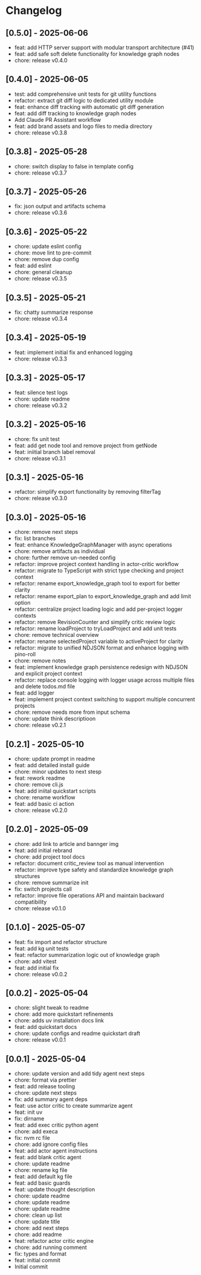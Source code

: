 # Changelog

## [0.5.0] - 2025-06-06

* feat: add HTTP server support with modular transport architecture (#41)
* feat: add safe soft delete functionality for knowledge graph nodes
* chore: release v0.4.0

## [0.4.0] - 2025-06-05

* test: add comprehensive unit tests for git utility functions
* refactor: extract git diff logic to dedicated utility module
* feat: enhance diff tracking with automatic git diff generation
* feat: add diff tracking to knowledge graph nodes
* Add Claude PR Assistant workflow
* feat: add brand assets and logo files to media directory
* chore: release v0.3.8

## [0.3.8] - 2025-05-28

* chore: switch display to false in template config
* chore: release v0.3.7

## [0.3.7] - 2025-05-26

* fix: json output and artifacts schema
* chore: release v0.3.6

## [0.3.6] - 2025-05-22

* chore: update eslint config
* chore: move lint to pre-commit
* chore: remove dup config
* feat: add eslint
* chore: general cleanup
* chore: release v0.3.5

## [0.3.5] - 2025-05-21

* fix: chatty summarize response
* chore: release v0.3.4

## [0.3.4] - 2025-05-19

* feat: implement initial fix and enhanced logging
* chore: release v0.3.3

## [0.3.3] - 2025-05-17

* feat: silence test logs
* chore: update readme
* chore: release v0.3.2

## [0.3.2] - 2025-05-16

* chore: fix unit test
* feat: add get node tool and remove project from getNode
* feat: iniitial branch label removal
* chore: release v0.3.1

## [0.3.1] - 2025-05-16

* refactor: simplify export functionality by removing filterTag
* chore: release v0.3.0

## [0.3.0] - 2025-05-16

* chore: remove next steps
* fix: list branches
* feat: enhance KnowledgeGraphManager with async operations
* chore: remove artifacts as individual
* chore: further remove un-needed config
* refactor: improve project context handling in actor-critic workflow
* refactor: migrate to TypeScript with strict type checking and project context
* refactor: rename export_knowledge_graph tool to export for better clarity
* refactor: rename export_plan to export_knowledge_graph and add limit option
* refactor: centralize project loading logic and add per-project logger contexts
* refactor: remove RevisionCounter and simplify critic review logic
* refactor: rename loadProject to tryLoadProject and add unit tests
* chore: remove technical overview
* refactor: rename selectedProject variable to activeProject for clarity
* refactor: migrate to unified NDJSON format and enhance logging with pino-roll
* chore: remove notes
* feat: implement knowledge graph persistence redesign with NDJSON and explicit project context
* refactor: replace console logging with logger usage across multiple files and delete todos.md file
* feat: add logger
* feat: implement project context switching to support multiple concurrent projects
* chore: remove needs more from input schema
* chore: update think descriptioon
* chore: release v0.2.1

## [0.2.1] - 2025-05-10

* chore: update prompt in readme
* feat: add detailed install guide
* chore: minor updates to next stesp
* feat: rework readme
* chore: remove cli.js
* feat: add iniital quickstart scripts
* chore: rename workflow
* feat: add basic ci action
* chore: release v0.2.0

## [0.2.0] - 2025-05-09

* chore: add link to article and bannger img
* feat: add initial rebrand
* chore: add project tool docs
* refactor: document critic_review tool as manual intervention
* refactor: improve type safety and standardize knowledge graph structures
* chore: remove summarize init
* fix: switch projects call
* refactor: improve file operations API and maintain backward compatibility
* chore: release v0.1.0

## [0.1.0] - 2025-05-07

* feat: fix import and refactor structure
* feat: add kg unit tests
* feat: refactor summarization logic out of knowledge graph
* chore: add vitest
* feat: add initial fix
* chore: release v0.0.2

## [0.0.2] - 2025-05-04

* chore: slight tweak to readme
* chore: add more quickstart refinements
* chore: adds uv installation docs link
* feat: add quickstart docs
* chore: update configs and readme quickstart draft
* chore: release v0.0.1

## [0.0.1] - 2025-05-04

* chore: update version and add tidy agent next steps
* chore: format via prettier
* feat: add release tooling
* chore: update next steps
* fix: add summary agent deps
* feat: use actor critic to create summarize agent
* feat: init uv
* fix: dirname
* feat: add exec critic python agent
* chore: add execa
* fix: nvm rc file
* chore: add ignore config files
* feat: add actor agent instructions
* feat: add blank critic agent
* chore: update readme
* chore: rename kg file
* feat: add default kg file
* feat: add basic guards
* feat: update thought description
* chore: update readme
* chore: update readme
* chore: update readme
* chore: clean up list
* chore: update title
* chore: add next steps
* chore: add readme
* feat: refactor actor critic engine
* chore: add running comment
* fix: types and format
* feat: initial commit
* Initial commit

